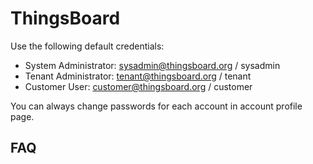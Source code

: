# ThingsBoard


Use the following default credentials:

* System Administrator: sysadmin@thingsboard.org / sysadmin
* Tenant Administrator: tenant@thingsboard.org / tenant
* Customer User: customer@thingsboard.org / customer

You can always change passwords for each account in account profile page.

## FAQ

